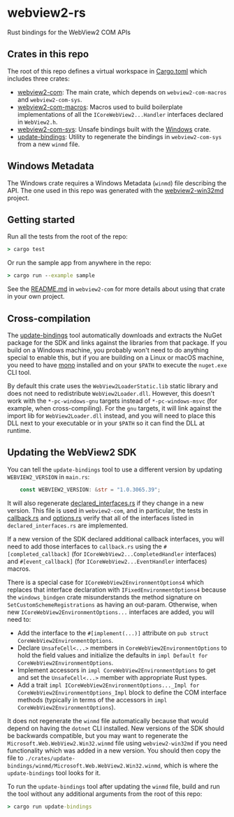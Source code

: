 # webview2-rs

Rust bindings for the WebView2 COM APIs

## Crates in this repo

The root of this repo defines a virtual workspace in [Cargo.toml](./Cargo.toml) which includes three crates:

- [webview2-com](./crates/webview2-com/README.md): The main crate, which depends on `webview2-com-macros` and `webview2-com-sys`.
- [webview2-com-macros](./crates/callback-macros/README.md): Macros used to build boilerplate implementations of all the `ICoreWebView2...Handler` interfaces declared in `WebView2.h`.
- [webview2-com-sys](./crates/bindings/README.md): Unsafe bindings built with the [Windows](https://github.com/microsoft/windows-rs) crate.
- [update-bindings](./crates/update-bindings/README.md): Utility to regenerate the bindings in `webview2-com-sys` from a new `winmd` file.

## Windows Metadata

The Windows crate requires a Windows Metadata (`winmd`) file describing the API. The one used in this repo was generated with the [webview2-win32md](https://github.com/wravery/webview2-win32md) project.

## Getting started

Run all the tests from the root of the repo:

```cmd
> cargo test
```

Or run the sample app from anywhere in the repo:

```cmd
> cargo run --example sample
```

See the [README.md](./crates/webview2-com/README.md) in `webview2-com` for more details about using that crate in your own project.

## Cross-compilation

The [update-bindings](./crates/update-bindings/src/main.rs) tool automatically downloads and extracts the NuGet package for the SDK and links against the libraries from that package. If you build on a Windows machine, you probably won't need to do anything special to enable this, but if you are building on a Linux or macOS machine, you need to have [mono](https://www.mono-project.com/) installed and on your `$PATH` to execute the `nuget.exe` CLI tool.

By default this crate uses the `WebView2LoaderStatic.lib` static library and does not need to redistribute `WebView2Loader.dll`. However, this doesn't work with the `*-pc-windows-gnu` targets instead of `*-pc-windows-msvc` (for example, when cross-compiling). For the `gnu` targets, it will link against the import lib for `WebView2Loader.dll` instead, and you will need to place this DLL next to your executable or in your `$PATH` so it can find the DLL at runtime.

## Updating the WebView2 SDK

You can tell the `update-bindings` tool to use a different version by updating `WEBVIEW2_VERSION` in `main.rs`:

```rust
    const WEBVIEW2_VERSION: &str = "1.0.3065.39";
```

It will also regenerate [declared_interfaces.rs](./crates/bindings/src/declared_interfaces.rs) if they change in a new version. This file is used in `webview2-com`, and in particular, the tests in [callback.rs](./crates/webview2-com/src/callback.rs) and [options.rs](./crates/webview2-com/src/options.rs) verify that all of the interfaces listed in `declared_interfaces.rs` are implemented.

If a new version of the SDK declared additional callback interfaces, you will need to add those interfaces to `callback.rs` using the `#[completed_callback]` (for `ICoreWebView2...CompletedHandler` interfaces) and `#[event_callback]` (for `ICoreWebView2...EventHandler` interfaces) macros.

There is a special case for `ICoreWebView2EnvironmentOptions4` which replaces that interface declaration with `IFixedEnvironmentOptions4` because the `windows_bindgen` crate misunderstands the method signature on `SetCustomSchemeRegistrations` as having an out-param. Otherwise, when new `ICoreWebView2EnvironmentOptions...` interfaces are added, you will need to:

- Add the interface to the `#[implement(...)]` attribute on `pub struct CoreWebView2EnvironmentOptions`.
- Declare `UnsafeCell<...>` members in `CoreWebView2EnvironmentOptions` to hold the field values and initialize the defaults in `impl Default for CoreWebView2EnvironmentOptions`.
- Implement accessors in `impl CoreWebView2EnvironmentOptions` to get and set the `UnsafeCell<...>` member with appropriate Rust types.
- Add a trait `impl ICoreWebView2EnvironmentOptions..._Impl for CoreWebView2EnvironmentOptions_Impl` block to define the COM interface methods (typically in terms of the accessors in `impl CoreWebView2EnvironmentOptions`).

It does not regenerate the `winmd` file automatically because that would depend on having the `dotnet` CLI installed. New versions of the SDK should be backwards compatible, but you may want to regenerate the `Microsoft.Web.WebView2.Win32.winmd` file using `webview2-win32md` if you need functionality which was added in a new version. You should then copy the file to `./crates/update-bindings/winmd/Microsoft.Web.WebView2.Win32.winmd`, which is where the `update-bindings` tool looks for it.

To run the `update-bindings` tool after updating the `winmd` file, build and run the tool without any additional arguments from the root of this repo:

```cmd
> cargo run update-bindings
```

